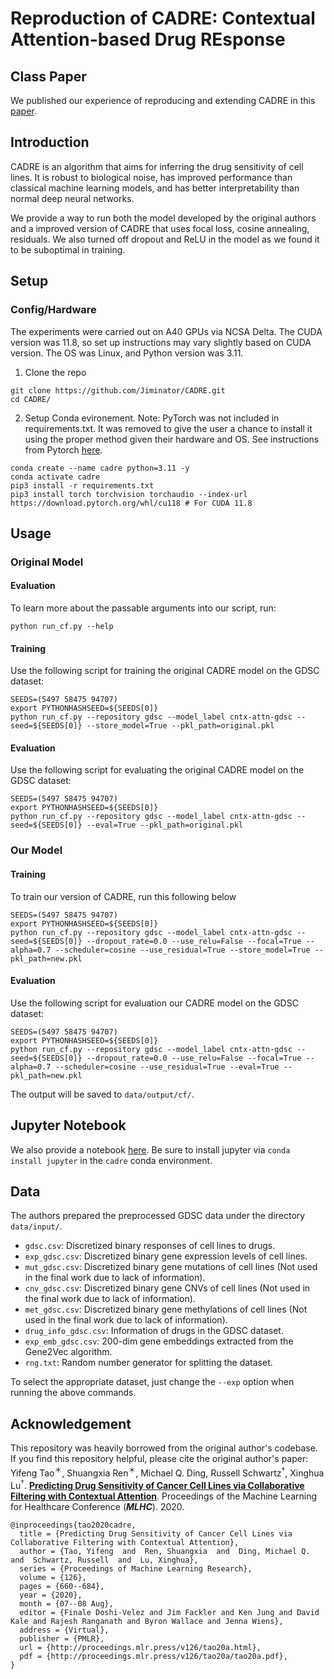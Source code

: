 # Reproduction of CADRE: Contextual Attention-based Drug REsponse

## Class Paper
We published our experience of reproducing and extending CADRE in this [paper](docs/paper.pdf).

## Introduction

CADRE is an algorithm that aims for inferring the drug sensitivity of cell lines. It is robust to biological noise, has improved performance than classical machine learning models, and has better interpretability than normal deep neural networks.

We provide a way to run both the model developed by the original authors and a improved version of CADRE that uses focal loss, cosine annealing, residuals. We also turned off dropout and ReLU in the model as we found it to be suboptimal in training.

## Setup
### Config/Hardware
The experiments were carried out on A40 GPUs via NCSA Delta. The CUDA version was 11.8, so set up instructions may vary slightly based on CUDA version. The OS was Linux, and Python version was 3.11.

1. Clone the repo
```
git clone https://github.com/Jiminator/CADRE.git
cd CADRE/
```

2. Setup Conda evironement. Note: PyTorch was not included in requirements.txt. It was removed to give the user a chance to install it using the proper method given their hardware and OS. See instructions from Pytorch [here](https://pytorch.org/get-started/locally/).
```
conda create --name cadre python=3.11 -y
conda activate cadre
pip3 install -r requirements.txt
pip3 install torch torchvision torchaudio --index-url https://download.pytorch.org/whl/cu118 # For CUDA 11.8 
```
## Usage
### Original Model
#### Evaluation
To learn more about the passable arguments into our script, run:
```
python run_cf.py --help
```

#### Training
Use the following script for training the original CADRE model on the GDSC dataset:

```
SEEDS=(5497 58475 94707)
export PYTHONHASHSEED=${SEEDS[0]}
python run_cf.py --repository gdsc --model_label cntx-attn-gdsc --seed=${SEEDS[0]} --store_model=True --pkl_path=original.pkl
```

#### Evaluation
Use the following script for evaluating the original CADRE model on the GDSC dataset:

```
SEEDS=(5497 58475 94707)
export PYTHONHASHSEED=${SEEDS[0]}
python run_cf.py --repository gdsc --model_label cntx-attn-gdsc --seed=${SEEDS[0]} --eval=True --pkl_path=original.pkl
```

### Our Model
#### Training
To train our version of CADRE, run this following below
```
SEEDS=(5497 58475 94707)
export PYTHONHASHSEED=${SEEDS[0]}
python run_cf.py --repository gdsc --model_label cntx-attn-gdsc --seed=${SEEDS[0]} --dropout_rate=0.0 --use_relu=False --focal=True --alpha=0.7 --scheduler=cosine --use_residual=True --store_model=True --pkl_path=new.pkl
```

#### Evaluation
Use the following script for evaluation our CADRE model on the GDSC dataset:

```
SEEDS=(5497 58475 94707)
export PYTHONHASHSEED=${SEEDS[0]}
python run_cf.py --repository gdsc --model_label cntx-attn-gdsc --seed=${SEEDS[0]} --dropout_rate=0.0 --use_relu=False --focal=True --alpha=0.7 --scheduler=cosine --use_residual=True --eval=True --pkl_path=new.pkl
```

The output will be saved to `data/output/cf/`.

## Jupyter Notebook
We also provide a notebook [here](CADRE.ipynb). Be sure to install jupyter via `conda install jupyter` in the `cadre` conda environment.

## Data

The authors prepared the preprocessed GDSC data under the directory `data/input/`. 
* `gdsc.csv`: Discretized binary responses of cell lines to drugs.
* `exp_gdsc.csv`: Discretized binary gene expression levels of cell lines.
* `mut_gdsc.csv`: Discretized binary gene mutations of cell lines (Not used in the final work due to lack of information).
* `cnv_gdsc.csv`: Discretized binary gene CNVs of cell lines (Not used in the final work due to lack of information).
* `met_gdsc.csv`: Discretized binary gene methylations of cell lines (Not used in the final work due to lack of information).
* `drug_info_gdsc.csv`: Information of drugs in the GDSC dataset.
* `exp_emb_gdsc.csv`: 200-dim gene embeddings extracted from the Gene2Vec algorithm.
* `rng.txt`: Random number generator for splitting the dataset.

To select the appropriate dataset, just change the `--exp` option when running the above commands.

## Acknowledgement

This repository was heavily borrowed from the original author's codebase. If you find this repository helpful, please cite the original author's paper: 
Yifeng Tao<sup>＊</sup>, Shuangxia Ren<sup>＊</sup>, Michael Q. Ding, Russell Schwartz<sup>†</sup>, Xinghua Lu<sup>†</sup>. [**Predicting Drug Sensitivity of Cancer Cell Lines via Collaborative Filtering with Contextual Attention**](http://proceedings.mlr.press/v126/tao20a.html). Proceedings of the Machine Learning for Healthcare Conference (***MLHC***). 2020.
```
@inproceedings{tao2020cadre,
  title = {Predicting Drug Sensitivity of Cancer Cell Lines via Collaborative Filtering with Contextual Attention},
  author = {Tao, Yifeng  and  Ren, Shuangxia  and  Ding, Michael Q.  and  Schwartz, Russell  and  Lu, Xinghua},
  series = {Proceedings of Machine Learning Research},
  volume = {126},
  pages = {660--684},
  year = {2020},
  month = {07--08 Aug},
  editor = {Finale Doshi-Velez and Jim Fackler and Ken Jung and David Kale and Rajesh Ranganath and Byron Wallace and Jenna Wiens},
  address = {Virtual},
  publisher = {PMLR},
  url = {http://proceedings.mlr.press/v126/tao20a.html},
  pdf = {http://proceedings.mlr.press/v126/tao20a/tao20a.pdf},
}
```
